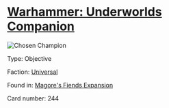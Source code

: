 # [Warhammer: Underworlds Companion](https://guidokessels.github.io/wh-underworlds)

  

![Chosen Champion](https://warhammerunderworlds.com/wp-content/uploads/sites/6/2018/03/244_ENG.png)



Type: Objective

Faction: [Universal](https://guidokessels.github.io/wh-underworlds/factions/universal)

Found in: [Magore's Fiends Expansion](https://guidokessels.github.io/wh-underworlds/locations/magores-fiends-expansion)

Card number: 244
